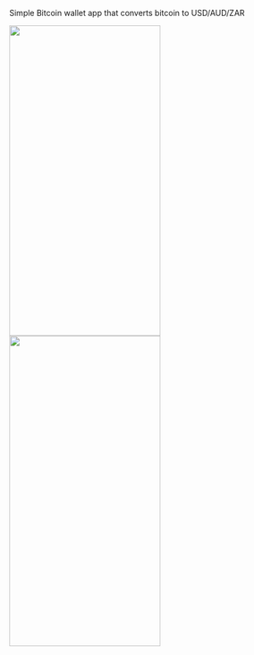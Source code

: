Simple Bitcoin wallet app that converts bitcoin to USD/AUD/ZAR




<img src="https://github.com/Taylor-Ali/Wallet/assets/48495650/36a4c375-7fc1-4443-b04e-e9e568398cd4" width="270" height="555">
<img src="https://github.com/Taylor-Ali/Wallet/assets/48495650/d8b0cfb6-094e-41a1-bbbf-683729c0899d" width="270" height="555">
